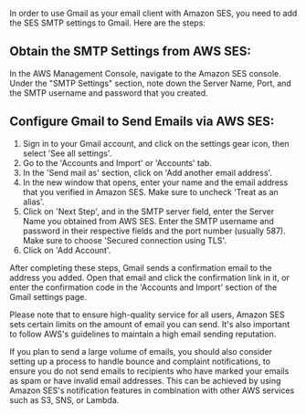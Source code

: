 In order to use Gmail as your email client with Amazon SES, you need to add the SES SMTP settings to Gmail. Here are the steps:

## Obtain the SMTP Settings from AWS SES:

In the AWS Management Console, navigate to the Amazon SES console. Under the "SMTP Settings" section, note down the Server Name, Port, and the SMTP username and password that you created.

## Configure Gmail to Send Emails via AWS SES:

1. Sign in to your Gmail account, and click on the settings gear icon, then select 'See all settings'.
2. Go to the 'Accounts and Import' or 'Accounts' tab.
3. In the 'Send mail as' section, click on 'Add another email address'.
4. In the new window that opens, enter your name and the email address that you verified in Amazon SES. Make sure to uncheck 'Treat as an alias'.
5. Click on 'Next Step', and in the SMTP server field, enter the Server Name you obtained from AWS SES. Enter the SMTP username and password in their respective fields and the port number (usually 587). Make sure to choose 'Secured connection using TLS'.
6. Click on 'Add Account'.

After completing these steps, Gmail sends a confirmation email to the address you added. Open that email and click the confirmation link in it, or enter the confirmation code in the 'Accounts and Import' section of the Gmail settings page.

Please note that to ensure high-quality service for all users, Amazon SES sets certain limits on the amount of email you can send. It's also important to follow AWS's guidelines to maintain a high email sending reputation.

If you plan to send a large volume of emails, you should also consider setting up a process to handle bounce and complaint notifications, to ensure you do not send emails to recipients who have marked your emails as spam or have invalid email addresses. This can be achieved by using Amazon SES's notification features in combination with other AWS services such as S3, SNS, or Lambda.